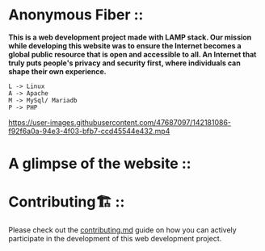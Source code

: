 # Anonymous Fiber ::

**This is a web development project made with LAMP stack. Our mission while developing this website was to ensure the Internet becomes a global public resource that is open and accessible to all. An Internet that truly puts people's privacy and security first, where individuals can shape their own experience.**

```
L -> Linux
A -> Apache
M -> MySql/ Mariadb
P -> PHP
```


https://user-images.githubusercontent.com/47687097/142181086-f92f6a0a-94e3-4f03-bfb7-ccd45544e432.mp4


# A glimpse of the website ::

# Contributing🏗 ::

Please check out the [contributing.md](contributing.md) guide on how you can actively participate in the development of this web development project.
